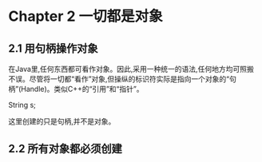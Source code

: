# Chapter 2 一切都是对象

## 2.1 用句柄操作对象

在Java里,任何东西都可看作对象。因此,采用一种统一的语法,任何地方均可照搬不误。尽管将一切都“看作”对象,但操纵的标识符实际是指向一个对象的“句柄”(Handle)。类似C++的“引用”和“指针”。

String s;

这里创建的只是句柄,并不是对象。

## 2.2 所有对象都必须创建
